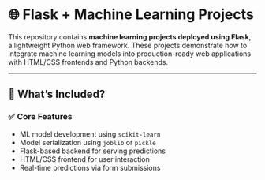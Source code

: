 # 🌐 Flask + Machine Learning Projects

This repository contains **machine learning projects deployed using Flask**, a lightweight Python web framework. These projects demonstrate how to integrate machine learning models into production-ready web applications with HTML/CSS frontends and Python backends.

---

## 🧠 What’s Included?

### ✅ Core Features
- ML model development using `scikit-learn`
- Model serialization using `joblib` or `pickle`
- Flask-based backend for serving predictions
- HTML/CSS frontend for user interaction
- Real-time predictions via form submissions

